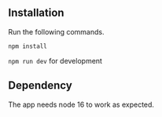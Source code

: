 ## Installation

Run the following commands.

`npm install`

`npm run dev` for development

## Dependency

The app needs node 16 to work as expected.
